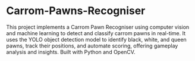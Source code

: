 # Carrom-Pawns-Recogniser
This project implements a Carrom Pawn Recogniser using computer vision and machine learning to detect and classify carrom pawns in real-time. It uses the YOLO object detection model to identify black, white, and queen pawns, track their positions, and automate scoring, offering gameplay analysis and insights. Built with Python and OpenCV.
